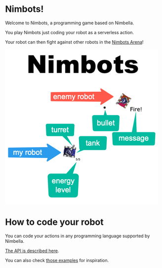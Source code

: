 # Nimbots!

Welcome to Nimbots, a programming game based on Nimbella.

You play Nimbots just coding your robot as a serverless action.

Your robot can then fight against other robots in the [Nimbots Arena](https://nimbots-apigcp.nimbella.io/)!

![Nimbots](/web/public/img/splash.png)

# How to code your robot

You can code your actions in any programming language supported by Nimbella. 

[The API is described here](API.md).

You can also check [those examples](packages/default) for inspiration.

